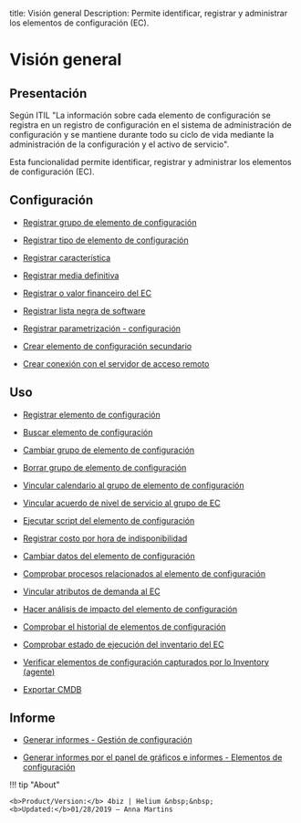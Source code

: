 title: Visión general
Description: Permite identificar, registrar y administrar los elementos de configuración (EC).
# Visión general


Presentación
----------------

Según ITIL "La información sobre cada elemento de configuración se registra en
un registro de configuración en el sistema de administración de configuración y
se mantiene durante todo su ciclo de vida mediante la administración de la
configuración y el activo de servicio".

Esta funcionalidad permite identificar, registrar y administrar los elementos de
configuración (EC).

Configuración
-----------------

- [Registrar grupo de elemento de configuración](/es-es/4biz-helium/processes/configuration/configuration/register-configuration-item-group.html)

- [Registrar tipo de elemento de configuración](/es-es/4biz-helium/processes/configuration/configuration/register-type-ic.html)

- [Registrar característica](/es-es/4biz-helium/processes/configuration/configuration/register-characteristics.html)

- [Registrar media definitiva](/es-es/4biz-helium/processes/configuration/configuration/register-definitive-media.html)

- [Registrar o valor financeiro del EC](/es-es/4biz-helium/processes/configuration/configuration/register-financial-value-ic.html)

- [Registrar lista negra de software](/es-es/4biz-helium/processes/configuration/configuration/register-software-blacklist.html)

- [Registrar parametrización - configuración](/es-es/4biz-helium/platform-administration/parameters-list/configure-parametrization-configuration.html)

- [Crear elemento de configuración secundario](/es-es/4biz-helium/processes/configuration/configuration/create-configuration-item-related-ic.html)

- [Crear conexión con el servidor de acceso remoto](/es-es/4biz-helium/processes/configuration/configuration/configure-remote-access.html)

Uso
-------

- [Registrar elemento de configuración](/es-es/4biz-helium/processes/configuration/use/register-CI.html)

- [Buscar elemento de configuración](/es-es/4biz-helium/processes/configuration/use/search-CI.html)

- [Cambiar grupo de elemento de configuración](/es-es/4biz-helium/processes/configuration/use/change-group-configuration-item.html)

- [Borrar grupo de elemento de configuración](/es-es/4biz-helium/processes/configuration/use/delete-group-of-IC.html)

- [Vincular calendario al grupo de elemento de configuración](/es-es/4biz-helium/processes/configuration/use/link-calendar-to-group-of-IC.html)

- [Vincular acuerdo de nivel de servicio al grupo de EC](/es-es/4biz-helium/processes/configuration/use/link-SLA-to-CI-group.html)

- [Ejecutar script del elemento de configuración](/es-es/4biz-helium/processes/configuration/use/run-script-of-CI.html)

- [Registrar costo por hora de indisponibilidad](/es-es/4biz-helium/processes/configuration/use/cost-per-hour-unavailability.html)

- [Cambiar datos del elemento de configuración](/es-es/4biz-helium/processes/configuration/use/change-IC-item-data.html)

- [Comprobar procesos relacionados al elemento de configuración](/es-es/4biz-helium/processes/configuration/use/CI-processes-related.html)

- [Vincular atributos de demanda al EC](/es-es/4biz-helium/processes/configuration/use/link-demand-attributes-to-CI.html)

- [Hacer análisis de impacto del elemento de configuración](/es-es/4biz-helium/processes/configuration/use/configuration-item-impact.html)

- [Comprobar el historial de elementos de configuración](/es-es/4biz-helium/processes/configuration/use/CI-history.html)

- [Comprobar estado de ejecución del inventario del EC](/es-es/4biz-helium/processes/configuration/use/verify-status-inventory.html)

- [Verificar elementos de configuración capturados por lo Inventory (agente)](/es-es/4biz-helium/processes/configuration/use/CI-captured-by-inventory.html)

- [Exportar CMDB](/es-es/4biz-helium/processes/configuration/use/export-CMDB.html)


Informe
----------

- [Generar informes - Gestión de configuración](/es-es/4biz-helium/processes/configuration/use/generate-report-configuration-management.html)

- [Generar informes por el panel de gráficos e informes - Elementos de configuración](/es-es/4biz-helium/processes/configuration/use/generate-report-configuration-management.html)

!!! tip "About"

    <b>Product/Version:</b> 4biz | Helium &nbsp;&nbsp;
    <b>Updated:</b>01/28/2019 – Anna Martins


